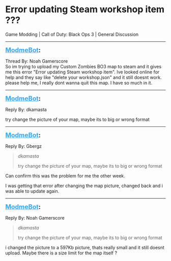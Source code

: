 # Error updating Steam workshop item ???
Game Modding | Call of Duty: Black Ops 3 | General Discussion

---
<strong style="font-size: 1.4em;"><span style="text-decoration: underline;text-decoration-color: #34a7f9;"><span style="color:#34a7f9;">ModmeBot</span></span>:</strong>

<p>Thread By: Noah Gamerscore<br />So im trying to upload my Custom Zombies BO3 map to steam and it gives me this error &quot;Error updating Steam workshop item&quot;. Ive looked online for help and they say like &quot;delete your workshop.json&quot; and it still doesnt work. please help me, I really dont wanna quit this map. I have so much in it.</p>

---
<strong style="font-size: 1.4em;"><span style="text-decoration: underline;text-decoration-color: #34a7f9;"><span style="color:#34a7f9;">ModmeBot</span></span>:</strong>

<p>Reply By: dkamasta<br /><p style="text-align:left;">try change the picture of your map, maybe its to big or wrong format</p></p>

---
<strong style="font-size: 1.4em;"><span style="text-decoration: underline;text-decoration-color: #34a7f9;"><span style="color:#34a7f9;">ModmeBot</span></span>:</strong>

<p>Reply By: Gbergz<br /><blockquote><em>dkamasta</em><p style="text-align:left;">try change the picture of your map, maybe its to big or wrong format</p></blockquote><p style="text-align:left;">Can confirm this was the problem for me the other week.</p><p style="text-align:left;">I was getting that error after changing the map picture, changed back and i was able to update again.</p></p>

---
<strong style="font-size: 1.4em;"><span style="text-decoration: underline;text-decoration-color: #34a7f9;"><span style="color:#34a7f9;">ModmeBot</span></span>:</strong>

<p>Reply By: Noah Gamerscore<br /><blockquote><em>dkamasta</em><p style="text-align:left;">try change the picture of your map, maybe its to big or wrong format</p></blockquote><p style="text-align:left;">i changed the picture to a 597Kb picture, thats really small and it still doesnt upload. Maybe there is a size limit for the map itself ?</p></p>
